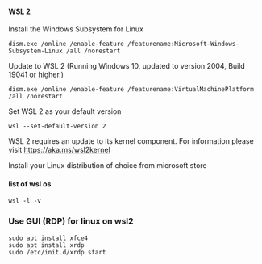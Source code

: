#### WSL 2 
Install the Windows Subsystem for Linux
```
dism.exe /online /enable-feature /featurename:Microsoft-Windows-Subsystem-Linux /all /norestart
```
Update to WSL 2
(Running Windows 10, updated to version 2004, Build 19041 or higher.)
```
dism.exe /online /enable-feature /featurename:VirtualMachinePlatform /all /norestart
```
Set WSL 2 as your default version
```
wsl --set-default-version 2
```
WSL 2 requires an update to its kernel component. For information please visit https://aka.ms/wsl2kernel

Install your Linux distribution of choice from microsoft store

#### list of wsl os
```
wsl -l -v
```
### Use GUI (RDP) for linux on wsl2
```
sudo apt install xfce4
sudo apt install xrdp
sudo /etc/init.d/xrdp start
```
